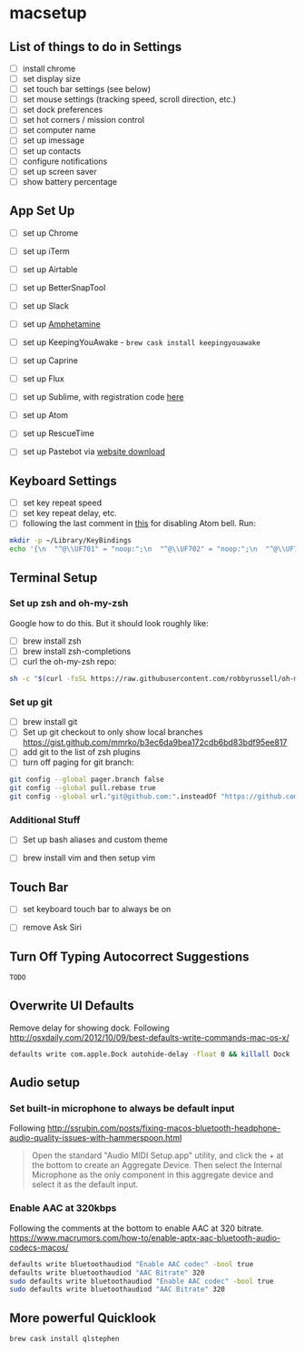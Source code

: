 # macsetup

## List of things to do in Settings
- [ ] install chrome
- [ ] set display size
- [ ] set touch bar settings (see below)
- [ ] set mouse settings (tracking speed, scroll direction, etc.)
- [ ] set dock preferences
- [ ] set hot corners / mission control
- [ ] set computer name
- [ ] set up imessage
- [ ] set up contacts
- [ ] configure notifications
- [ ] set up screen saver
- [ ] show battery percentage

## App Set Up
- [ ] set up Chrome
- [ ] set up iTerm
- [ ] set up Airtable
- [ ] set up BetterSnapTool
- [ ] set up Slack
- [ ] set up [Amphetamine](https://apps.apple.com/us/app/amphetamine/id937984704)
- [ ] set up KeepingYouAwake - `brew cask install keepingyouawake`
- [ ] set up Caprine
- [ ] set up Flux
- [ ] set up Sublime, with registration code [here](https://mail.google.com/mail/u/0?ik=f340c96e8a&view=om&permmsgid=msg-f%3A1657311888944350919)
- [ ] set up Atom
- [ ] set up RescueTime
- [ ] set up Pastebot via [website download](https://tapbots.com/pastebot/)


## Keyboard Settings
- [ ] set key repeat speed
- [ ] set key repeat delay, etc.
- [ ] following the last comment in [this](https://github.com/atom/atom/issues/1669) for disabling Atom bell. Run:
```sh
mkdir -p ~/Library/KeyBindings
echo '{\n  "^@\\UF701" = "noop:";\n  "^@\\UF702" = "noop:";\n  "^@\\UF703" = "noop:";\n}' > ~/Library/KeyBindings/DefaultKeyBinding.dict
```


## Terminal Setup
### Set up zsh and oh-my-zsh
Google how to do this. But it should look roughly like:
- [ ] brew install zsh 
- [ ] brew install zsh-completions
- [ ] curl the oh-my-zsh repo:
```sh
sh -c "$(curl -fsSL https://raw.githubusercontent.com/robbyrussell/oh-my-zsh/master/tools/install.sh)"
```

### Set up git
- [ ] brew install git
- [ ] Set up git checkout to only show local branches https://gist.github.com/mmrko/b3ec6da9bea172cdb6bd83bdf95ee817
- [ ] add git to the list of zsh plugins
- [ ] turn off paging for git branch:
```sh
git config --global pager.branch false
git config --global pull.rebase true
git config --global url."git@github.com:".insteadOf "https://github.com/"
```

### Additional Stuff
- [ ] Set up bash aliases and custom theme
- [ ] brew install vim and then setup vim


## Touch Bar
- [ ] set keyboard touch bar to always be on
- [ ] remove Ask Siri


## Turn Off Typing Autocorrect Suggestions
```sh
TODO
```


## Overwrite UI Defaults
Remove delay for showing dock. Following http://osxdaily.com/2012/10/09/best-defaults-write-commands-mac-os-x/
```sh
defaults write com.apple.Dock autohide-delay -float 0 && killall Dock
```

## Audio setup
### Set built-in microphone to always be default input
Following http://ssrubin.com/posts/fixing-macos-bluetooth-headphone-audio-quality-issues-with-hammerspoon.html
> Open the standard "Audio MIDI Setup.app" utility, and click the + at the bottom to create an Aggregate Device. Then select the Internal Microphone as the only component in this aggregate device and select it as the default input.

### Enable AAC at 320kbps 
Following the comments at the bottom to enable AAC at 320 bitrate. https://www.macrumors.com/how-to/enable-aptx-aac-bluetooth-audio-codecs-macos/
```sh
defaults write bluetoothaudiod "Enable AAC codec" -bool true
defaults write bluetoothaudiod "AAC Bitrate" 320
sudo defaults write bluetoothaudiod "Enable AAC codec" -bool true
sudo defaults write bluetoothaudiod "AAC Bitrate" 320
```
## More powerful Quicklook
```sh
brew cask install qlstephen
```
